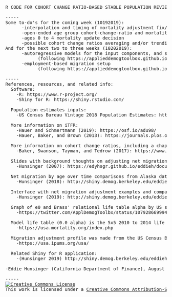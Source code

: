 <pre>
R CODE FOR COHORT CHANGE RATIO-BASED STABLE POPULATION REVIEW SHINY APP - PRELIMINARY WORK, STILL FIGURING/LEARNING AND CHECKING

-----
Some to-do's for the coming week (10192019): 
      -interpolation and timing of mortality adjustment fix/improve
      -open-ended age group cohort-change-ratio and mortality adjustment fix/improve
      -ages 0 to 4 mortality update decision
      -possible cohort change ratios averaging and/or trending (on longer time series of single-year data)
And for the next two to three weeks (10202019):      
      -autoregressive models for the input components, and stochastic option
            (following https://applieddemogtoolbox.github.io/Toolbox/#StochasticForecast)
      -employment-based migration setup
            (following https://applieddemogtoolbox.github.io/Toolbox/#EmplPopHousProj)

-----
References, resources, and related info: 
  Software: 
    -R: https://www.r-project.org/
    -Shiny for R: https://shiny.rstudio.com/

  Population estimates inputs: 
    -US Census Bureau Vintage 2018 Population Estimates: https://www.census.gov/programs-surveys/popest.html

  More information on iTFR: 
    -Hauer and Schmertmann (2019): https://osf.io/adu98/
    -Hauer, Baker, and Brown (2013): https://journals.plos.org/plosone/article?id=10.1371/journal.pone.0067226

  More information on cohort change ratios, including a chapter on stable population: 
    -Baker, Swanson, Tayman, and Tedrow (2017): https://www.worldcat.org/title/cohort-change-ratios-and-their-applications/oclc/988385033
    
  Slides with background thoughts on adjusting net migration: 
    -Hunsinger (2007): https://edyhsgr.github.io/eddieh/documents/ProjPresentation.pdf
   
  Net migration by age over time comparisons from Alaska data: 
    -Hunsinger (2018): http://shiny.demog.berkeley.edu/eddieh/AKPFDMigrationReview/
    
  Interface with net migration adjustment examples and comparisons: 
    -Hunsinger (2019): http://shiny.demog.berkeley.edu/eddieh/NMAdjustCompare/ 
    
  Graph of e0 and Brass' relational life table alpha by US state: 
    -https://twitter.com/ApplDemogToolbx/status/1079286699941752832 
    
  Model life table (0.0 alpha) is the 5x5 2010 to 2014 life table for California from the United States Mortality Database:
    -https://usa.mortality.org/index.php
    
  Migration adjustment profile was made from the US Census Bureau's 2013 to 2017 American Community Survey Public Use Microdata Sample, accessed via IPUMS USA, University of Minnesota: 
    -https://usa.ipums.org/usa/
  
  Related Shiny for R application: 
    -(Hunsinger 2019) http://shiny.demog.berkeley.edu/eddieh/CCRStable/
  
-Eddie Hunsinger (California Department of Finance), August 2019 (updated October 2019)

-----
<a rel="license" href="http://creativecommons.org/licenses/by-nc-sa/3.0/"><img alt="Creative Commons License" style="border-width:0" src="https://i.creativecommons.org/l/by-nc-sa/4.0/88x31.png" /></a><br />This work is licensed under a <a rel="license" href="http://creativecommons.org/licenses/by-nc-sa/3.0/">Creative Commons Attribution-ShareAlike 3.0 International License</a>.
</pre>
